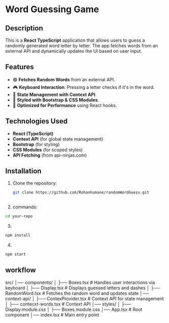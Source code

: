 # Word Guessing Game

## Description

This is a **React TypeScript** application that allows users to guess a randomly generated word letter by letter. The app fetches words from an external API and dynamically updates the UI based on user input.

## Features

- 🟢 **Fetches Random Words** from an external API.
- 🎮 **Keyboard Interaction**: Pressing a letter checks if it's in the word.
- 🔄 **State Management with Context API**.
- 🎨 **Styled with Bootstrap & CSS Modules**.
- 🚀 **Optimized for Performance** using React hooks.

## Technologies Used

- **React (TypeScript)**
- **Context API** (for global state management)
- **Bootstrap** (for styling)
- **CSS Modules** (for scoped styles)
- **API Fetching** (from api-ninjas.com)

## Installation

1. Clone the repository:
   ```sh
   git clone https://github.com/Rohanhumane/randomWordGuess.git
 
   ```
2. commands:
```sh
cd your-repo
```

3.
```sh
npm install
```

4.
```sh
npm start
```

## workflow

src/
│── components/
│ ├── Boxes.tsx # Handles user interactions via keyboard
│ ├── Display.tsx # Displays guessed letters and dashes
│ ├── RandomWord.tsx # Fetches the random word and updates state
│── context-api/
│ ├── ContexProvider.tsx # Context API for state management
│ ├── contecxt-words.tsx # Context API
│── styles/
│ ├── Display.module.css
│ ├── Boxes.module.css
│── App.tsx # Root component
│── index.tsx # Main entry point
